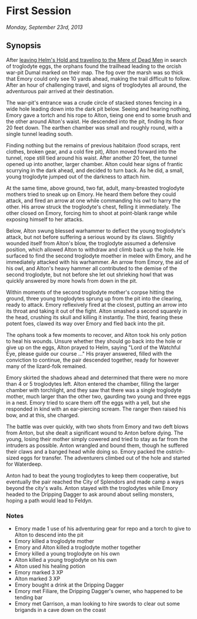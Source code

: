 # First Session

_Monday, September 23rd, 2013_

## Synopsis

After [leaving Helm's Hold and traveling to the Mere of Dead Men](https://github.com/half-ogre/the-old-monster-shop#introduction) in search of troglodyte eggs, the orphans found the trailhead leading to the orcish war-pit Dumal marked on their map. The fog over the marsh was so thick that Emory could only see 10 yards ahead, making the trail difficult to follow. After an hour of challenging travel, and signs of troglodytes all around, the adventurous pair arrived at their destination.

The war-pit's entrance was a crude circle of stacked stones fencing in a wide hole leading down into the dark pit below. Seeing and hearing nothing, Emory gave a tortch and his rope to Alton, tieing one end to some brush and the other around Alton's waist. He descended into the pit, finding its floor 20 feet down. The earthen chamber was small and roughly round, with a single tunnel leading south.

Finding nothing but the remains of previous habitaion (food scraps, rent clothes, broken gear, and a cold fire pit), Alton moved forward into the tunnel, rope still tied around his waist. After another 20 feet, the tunnel opened up into another, larger chamber. Alton could hear signs of frantic scurrying in the dark ahead, and decided to turn back. As he did, a small, young troglodyte jumped out of the darkness to attach him.

At the same time, above ground, two fat, adult, many-breasted troglodyte mothers tried to sneak up on Emory. He heard them before they could attack, and fired an arrow at one while commanding his owl to harry the other. His arrow struck the troglodyte's chest, felling it immediately. The other closed on Emory, forcing him to shoot at point-blank range while exposing himself to her attacks.

Below, Alton swung blessed warhammer to deflect the young troglodyte's attack, but not before suffering a serious wound by its claws. Slightly wounded itself from Alton's blow, the troglodyte assumed a defensive position, which allowed Alton to withdraw and climb back up the hole. He surfaced to find the second troglodyte moether in melee with Emory, and he immediately attacked with his warhammer. An arrow from Emory, the aid of his owl, and Alton's heavy hammer all contributed to the demise of the second troglodyte, but not before she let out shrieking howl that was quickly answered by more howls from down in the pit.

Within moments of the second troglodyte mother's corpse hitting the ground, three young troglodytes sprung up from the pit into the clearing, ready to attack. Emory reflexively fired at the closest, putting an arrow into its throat and taking it out of the fight. Alton smashed a second squarely in the head, crushing its skull and killing it instantly. The third, fearing these potent foes, clawed its way over Emory and fled back into the pit.

The ophans took a few moments to recover, and Alton took his only potion to heal his wounds. Unsure whether they should go back into the hole or give up on the eggs, Alton prayed to Helm, saying "Lord of the Watchful Eye, please guide our course ..." His prayer answered, filled with the conviction to continue, the pair descended together, ready for however many of the lizard-folk remained. 

Emory skirted the shadows ahead and determined that there were no more than 4 or 5 troglodytes left. Alton entered the chamber, filling the larger chamber with torchlight, and they saw that there was a single troglodyte mother, much larger than the other two, gaurding two young and three eggs in a nest. Emory tried to scare them off the eggs with a yell, but she responded in kind with an ear-piercing scream. The ranger then raised his bow, and at this, she charged.

The battle was over quickly, with two shots from Emory and two deft blows from Anton, but she dealt a significant wound to Anton before dying. The young, losing their mother simply cowered and tried to stay as far from the intruders as possible. Anton wrangled and bound them, though he suffered their claws and a banged head while doing so. Emory packed the ostrich-sized eggs for transfer. The adventurers climbed out of the hole and started for Waterdeep.

Anton had to beat the young troglodytes to keep them cooperative, but eventually the pair reached the City of Splendors and made camp a ways beyond the city's walls. Anton stayed with the troglodytes while Emory headed to the Dripping Dagger to ask around about selling monsters, hoping a path would lead to Feldyn.

### Notes
- Emory made 1 use of his adventuring gear for repo and a torch to give to Alton to descend into the pit
- Emory killed a troglodyte mother
- Emory and Alton killed a troglodyte mother together
- Emory killed a young troglodyte on his own
- Alton killed a young troglodyte on his own
- Alton used his healing potion
- Emory marked 3 XP
- Alton marked 3 XP
- Emory bought a drink at the Dripping Dagger
- Emory met Filiare, the Dripping Dagger's owner, who happened to be tending bar
- Emory met Garrison, a man looking to hire swords to clear out some brigands in a cave down on the coast
